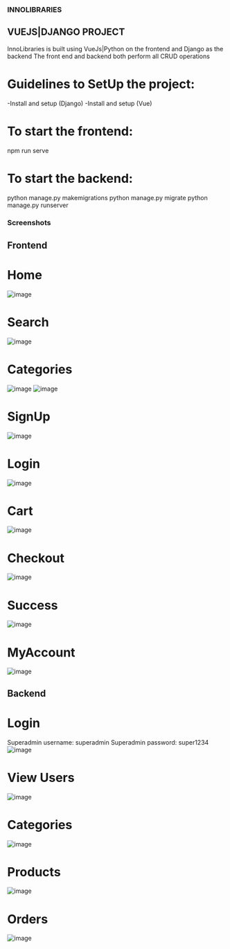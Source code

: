 ### INNOLIBRARIES
## VUEJS|DJANGO PROJECT
InnoLibraries is built using VueJs|Python on the frontend and Django as the backend
The front end and backend both perform all CRUD operations

# Guidelines to SetUp the project:
-Install and setup (Django)
-Install and setup (Vue)

# To start the frontend:
npm run serve

# To start the backend:
python manage.py makemigrations
python manage.py migrate
python manage.py runserver

### Screenshots
## Frontend
# Home
![image](https://github.com/LynnKamau/InnoLibraries/assets/98352438/bf76fc81-f237-4875-8823-8bd2348f46d0)
# Search
![image](https://github.com/LynnKamau/InnoLibraries/assets/98352438/78a94c3d-e33c-4a05-bba6-8c698645bb5b)
# Categories
![image](https://github.com/LynnKamau/InnoLibraries/assets/98352438/873c9638-a221-448b-baea-e1a566592036)
![image](https://github.com/LynnKamau/InnoLibraries/assets/98352438/4b39a456-856c-4337-a5cb-d6e558704f83)
# SignUp
![image](https://github.com/LynnKamau/InnoLibraries/assets/98352438/851ed136-dacd-41bf-ab5b-b4431e1d7db6)
# Login
![image](https://github.com/LynnKamau/InnoLibraries/assets/98352438/41d58c38-6973-4661-92fb-d44dcbcd4521)
# Cart
![image](https://github.com/LynnKamau/InnoLibraries/assets/98352438/cbcc4034-66fc-42e7-8278-5f8ed327ee34)
# Checkout
![image](https://github.com/LynnKamau/InnoLibraries/assets/98352438/15165436-a21f-4eed-813c-9f2154e61500)
# Success
![image](https://github.com/LynnKamau/InnoLibraries/assets/98352438/cc5faf1d-4af6-4616-999f-8a8c14606d1e)
# MyAccount
![image](https://github.com/LynnKamau/InnoLibraries/assets/98352438/e6a3a0ed-2571-470d-8817-95b8d0714590)


## Backend
# Login
Superadmin username: superadmin
Superadmin password: super1234
![image](https://github.com/LynnKamau/InnoLibraries/assets/98352438/3845dfcc-f272-4fef-9cb0-67f5bfe35cef)
# View Users
![image](https://github.com/LynnKamau/InnoLibraries/assets/98352438/315504e6-b3b3-492b-8bbc-87f166fe159b)
# Categories
![image](https://github.com/LynnKamau/InnoLibraries/assets/98352438/6e7e987d-9a62-41e3-a831-c58a1cc5ff90)
# Products
![image](https://github.com/LynnKamau/InnoLibraries/assets/98352438/26d48e0d-9911-4314-bcfd-78b643f7200c)
# Orders
![image](https://github.com/LynnKamau/InnoLibraries/assets/98352438/811d8e62-8f6a-43c3-9832-e368e65890ab)


